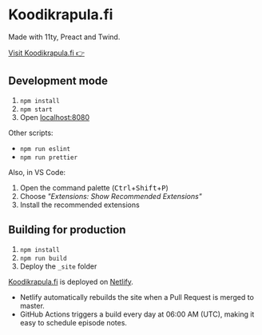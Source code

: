 # Koodikrapula.fi

Made with 11ty, Preact and Twind.

[Visit Koodikrapula.fi 👉][koodikrapula.fi]

## Development mode

1. `npm install`
2. `npm start`
3. Open [localhost:8080][localhost]

Other scripts:

- `npm run eslint`
- `npm run prettier`

Also, in VS Code:

1. Open the command palette (<kbd>Ctrl</kbd>+<kbd>Shift</kbd>+<kbd>P</kbd>)
2. Choose _"Extensions: Show Recommended Extensions"_
3. Install the recommended extensions

## Building for production

1. `npm install`
2. `npm run build`
3. Deploy the `_site` folder

[Koodikrapula.fi][koodikrapula.fi] is deployed on [Netlify][netlify].

- Netlify automatically rebuilds the site
  when a Pull Request is merged to master.
- GitHub Actions triggers a build every day at 06:00 AM (UTC),
  making it easy to schedule episode notes.

[koodikrapula.fi]: https://koodikrapula.fi/
[localhost]: http://localhost:8080/
[netlify]: https://www.netlify.com/
